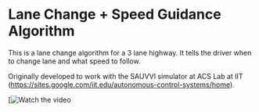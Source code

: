 # Lane Change + Speed Guidance Algorithm
This is a lane change algorithm for a 3 lane highway.
It tells the driver when to change lane and what speed to follow.

Originally developed to work with the SAUVVI simulator at ACS Lab at IIT (https://sites.google.com/iit.edu/autonomous-control-systems/home).

[![Watch the video](https://drive.google.com/file/d/1gb8J5Pp8D_Biie7MvV0dtHf-kBlvFbhb/view?usp=drive_link)
